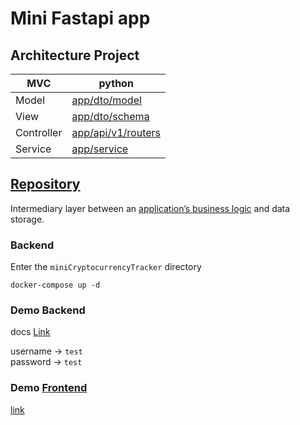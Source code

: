 # Mini Fastapi app
## Architecture Project

| MVC     | python                                                                                                      |
|---------|-------------------------------------------------------------------------------------------------------------|
| Model   | [app/dto/model](https://github.com/TheBaldFrog/miniCryptocurrencyTracker/tree/main/app/dto/model)           |
| View    | [app/dto/schema](https://github.com/TheBaldFrog/miniCryptocurrencyTracker/tree/main/app/dto/schema)         |
| Controller | [app/api/v1/routers](https://github.com/TheBaldFrog/miniCryptocurrencyTracker/tree/main/app/api/v1/routers) |
| Service | [app/service](https://github.com/TheBaldFrog/miniCryptocurrencyTracker/tree/main/app/service)               |

## [Repository](https://github.com/TheBaldFrog/miniCryptocurrencyTracker/tree/main/app/repository)
Intermediary layer between an [application’s business logic](https://github.com/TheBaldFrog/miniCryptocurrencyTracker/tree/main/app/service) and data storage.

### Backend
Enter the `miniCryptocurrencyTracker` directory

   ```shell
   docker-compose up -d
   ```
### Demo Backend
docs [Link](http://44.193.26.129/docs)

username -> `test` <br/>
password -> `test`

### Demo [Frontend](https://github.com/TheBaldFrog/miniCryptocurrencyTrackerFrontend)
[link](http://44.220.86.47/)
